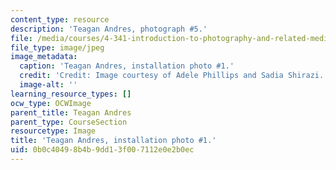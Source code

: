 ```yaml
---
content_type: resource
description: 'Teagan Andres, photograph #5.'
file: /media/courses/4-341-introduction-to-photography-and-related-media-fall-2007/0b0c40498b4b9dd13f007112e0e2b0ec_andres5.jpg
file_type: image/jpeg
image_metadata:
  caption: 'Teagan Andres, installation photo #1.'
  credit: 'Credit: Image courtesy of Adele Phillips and Sadia Shirazi.'
  image-alt: ''
learning_resource_types: []
ocw_type: OCWImage
parent_title: Teagan Andres
parent_type: CourseSection
resourcetype: Image
title: 'Teagan Andres, installation photo #1.'
uid: 0b0c4049-8b4b-9dd1-3f00-7112e0e2b0ec
---
```


